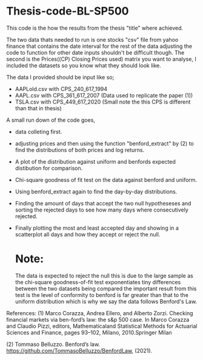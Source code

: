 # Thesis-code-BL-SP500

This code is the how the results from the thesis "title" where achieved.

The two data thats needed to run is one stocks "csv" file from yahoo finance that contains the 
date interval for the rest of the data adjusting the code to function for other date inputs 
shouldn't be difficult though. The second is the Prices((CP) Closing Prices used) matrix you want
to analyse, I included the datasets so you know what they should look like.

The data I provided should be input like so;
* AAPLold.csv with CPS_240_617_1994
* AAPL.csv with CPS_361_617_2007
  (Data used to replicate the paper (1))
* TSLA.csv with CPS_449_617_2020 
  (Small note the this CPS is different than that in thesis)

A small run down of the code goes,
* data colleting first.
* adjusting prices and then using the function "benford_extract" by (2) to find the distributions
  of both prices and log returns.
* A plot of the distribution against uniform and benfords expected distibution for comparison.
* Chi-square goodness of fit test on the data against benford and uniform.
* Using benford_extract again to find the day-by-day distributions.
* Finding the amount of days that accept the two null hypotheseses and sorting the rejected
  days to see how many days where consecutively rejected.
* Finally plotting the most and least accepted day and showing in a scatterplot 
  all days and how they accept or reject the null.
  
  # Note:
  The data is expected to reject the null this is due to the large sample as the chi-square
  goodness-of-fit test exponentiates tiny differences between the two datasets being compared
  the important result from this test is the level of conformity to benford is far greater 
  than that to the uniform distribution which is why we say the data follows Benford's Law.

References:
(1) Marco Corazza, Andrea Ellero, and Alberto Zorzi. Checking financial markets via ben-ford’s law: the s&p 500 case. In Marco Corazza and Claudio Pizzi, editors, Mathematicaland Statistical Methods for Actuarial Sciences and Finance, pages 93–102, Milano, 2010.Springer Milan

(2) Tommaso Belluzzo.  Benford’s law. https://github.com/TommasoBelluzzo/BenfordLaw, (2021).

